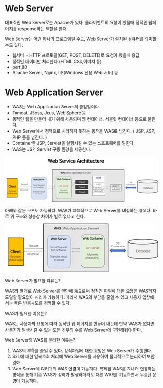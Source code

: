 
# Web Server

대표적인 Web Server로는 Apache가 있다. 클라이언트의 요청이 왔을때 정적인 웹페이지를 response하는 역할을 한다. 

Web Server는 어떤 하나의 프로그램일 수도, Web Server가 설치된 컴퓨터를 의미할 수도 있다. 

- 웹서버 = HTTP 프로토콜(GET, POST, DELETE)로 요청이 왔을때 응답
- 정적인 데이터만 처리한다.(HTML,CSS,이미지 등)
- port:80
- Apache Server, Nginx, IIS(Windows 전용 Web 서버) 등

# Web Application Server

- WAS는 Web Application Server의 줄임말이다.
- Tomcat, JBoss, Jeus, Web Sphere 등
- 동적인 웹을 만들어 내기 위해 사용되며 웹 컨테이너, 서블릿 컨테이너 등으로 불린다.
- Web Server에서 정적으로 처리하지 못하는 동작을 WAS로 넘긴다. ( JSP, ASP, PHP 등을 넘긴다. )
- Container란 JSP, Servlet을 실행시킬 수 있는 소프트웨어를 말한다.
- WAS는 JSP, Servlet 구동 환경을 제공한다.

![](./Images/WAS-and-Web-Server2.png)

아래와 같은 구조도 가능하다. WAS가 자체적으로 Web Server를 내장하는 경우다. 바로 위 구조와 성능상 차이가 별로 없다고 한다. 

![](./Images/WAS-and-Web-Server3.png)

Web Server가 필요한 이유는?

WAS와 별개로 Web Server를 앞단에 둚으로써 정적인 파일에 대한 요청은 WAS까지 도달할 필요없이 처리가 가능하다. 따라서 WAS의 부담을 줄일 수 있고 사용자 입장에서는 빠른 반응속도를 경험할 수 있다. 

WAS가 필요한 이유는?

WAS는 사용자의 요청에 따라 동적인 웹 페이지를 만들어 내는데 만약 WAS가 없다면 사용자가 발생시킬 수 있는 모든 경우의 수를 Web Server에 구현해둬야 한다. 

Web Server와 WAS를 분리한 이유는?

1. WAS의 부하를 줄일 수 있다. 정적파일에 대한 요청은 Web Server가 수행한다.
2. SSL에 대한 암복호화 처리에 Web Server를 사용하여 물리적으로 분리하여 보안 강화
3. Web Server에 여러대의 WAS 연결이 가능하다. 복제된 WAS를 하나더 연결하는 방식을 통해 기존 WAS가 장애가 발생하더라도 다른 WAS를 기동하면서 무중단 운영이 가능하다.
